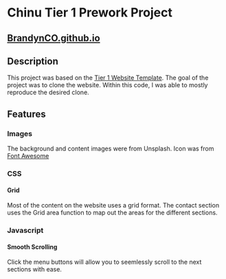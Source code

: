 #  Chinu Tier 1 Prework Project
## [BrandynCO.github.io](https://brandynco.github.io)

## Description
This project was based on the [Tier 1 Website Template](https://github.com/chingu-voyages/soloproject-tier1-website-template). The goal of the project was to clone the website. Within this code, I was able to mostly reproduce the desired clone. 

## Features

###  Images
The background and content images were from Unsplash. Icon was from [Font Awesome](https://fontawesome.com)

### CSS
#### Grid
Most of the content on the website uses a grid format. The contact section uses the Grid area function to map out the areas for the different sections.

### Javascript
#### Smooth Scrolling
Click the menu buttons will allow you to seemlessly scroll to the next sections with ease.
